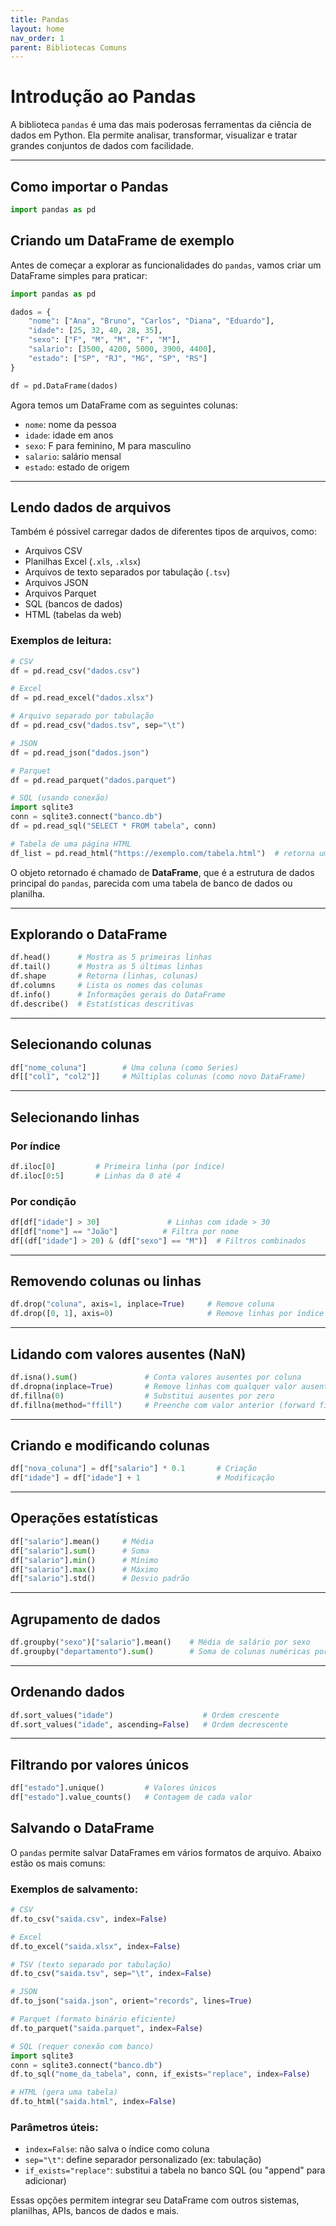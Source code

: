 ```yaml
---
title: Pandas
layout: home
nav_order: 1
parent: Bibliotecas Comuns
---
```


<!--Don't delete ths script-->
<script src = "https://polyfill.io/v3/polyfill.min.js?features=es6"></script>
<script id = "MathJax-script" async src="https://cdn.jsdelivr.net/npm/mathjax@3/es5/tex-mml-chtml.js"></script>
<!--Don't delete ths script-->


# Introdução ao Pandas

A biblioteca `pandas` é uma das mais poderosas ferramentas da ciência de dados em Python. Ela permite analisar, transformar, visualizar e tratar grandes conjuntos de dados com facilidade.

---

## Como importar o Pandas

```python
import pandas as pd
```

## Criando um DataFrame de exemplo

Antes de começar a explorar as funcionalidades do `pandas`, vamos criar um DataFrame simples para praticar:

```python
import pandas as pd

dados = {
    "nome": ["Ana", "Bruno", "Carlos", "Diana", "Eduardo"],
    "idade": [25, 32, 40, 28, 35],
    "sexo": ["F", "M", "M", "F", "M"],
    "salario": [3500, 4200, 5000, 3900, 4400],
    "estado": ["SP", "RJ", "MG", "SP", "RS"]
}

df = pd.DataFrame(dados)
```

Agora temos um DataFrame com as seguintes colunas:
- `nome`: nome da pessoa
- `idade`: idade em anos
- `sexo`: F para feminino, M para masculino
- `salario`: salário mensal
- `estado`: estado de origem

---

## Lendo dados de arquivos

Também é póssivel carregar dados de diferentes tipos de arquivos, como:

- Arquivos CSV
- Planilhas Excel (`.xls`, `.xlsx`)
- Arquivos de texto separados por tabulação (`.tsv`)
- Arquivos JSON
- Arquivos Parquet
- SQL (bancos de dados)
- HTML (tabelas da web)

### Exemplos de leitura:

```python
# CSV
df = pd.read_csv("dados.csv")

# Excel
df = pd.read_excel("dados.xlsx")

# Arquivo separado por tabulação
df = pd.read_csv("dados.tsv", sep="\t")

# JSON
df = pd.read_json("dados.json")

# Parquet
df = pd.read_parquet("dados.parquet")

# SQL (usando conexão)
import sqlite3
conn = sqlite3.connect("banco.db")
df = pd.read_sql("SELECT * FROM tabela", conn)

# Tabela de uma página HTML
df_list = pd.read_html("https://exemplo.com/tabela.html")  # retorna uma lista de DataFrames
```

O objeto retornado é chamado de **DataFrame**, que é a estrutura de dados principal do `pandas`, parecida com uma tabela de banco de dados ou planilha.

---

## Explorando o DataFrame

```python
df.head()      # Mostra as 5 primeiras linhas
df.tail()      # Mostra as 5 últimas linhas
df.shape       # Retorna (linhas, colunas)
df.columns     # Lista os nomes das colunas
df.info()      # Informações gerais do DataFrame
df.describe()  # Estatísticas descritivas
```

---

## Selecionando colunas

```python
df["nome_coluna"]        # Uma coluna (como Series)
df[["col1", "col2"]]     # Múltiplas colunas (como novo DataFrame)
```

---

## Selecionando linhas

### Por índice

```python
df.iloc[0]         # Primeira linha (por índice)
df.iloc[0:5]       # Linhas da 0 até 4
```

### Por condição

```python
df[df["idade"] > 30]               # Linhas com idade > 30
df[df["nome"] == "João"]          # Filtra por nome
df[(df["idade"] > 20) & (df["sexo"] == "M")]  # Filtros combinados
```

---

## Removendo colunas ou linhas

```python
df.drop("coluna", axis=1, inplace=True)     # Remove coluna
df.drop([0, 1], axis=0)                     # Remove linhas por índice
```

---

## Lidando com valores ausentes (NaN)

```python
df.isna().sum()               # Conta valores ausentes por coluna
df.dropna(inplace=True)       # Remove linhas com qualquer valor ausente
df.fillna(0)                  # Substitui ausentes por zero
df.fillna(method="ffill")     # Preenche com valor anterior (forward fill)
```

---

## Criando e modificando colunas

```python
df["nova_coluna"] = df["salario"] * 0.1       # Criação
df["idade"] = df["idade"] + 1                 # Modificação
```

---

## Operações estatísticas

```python
df["salario"].mean()     # Média
df["salario"].sum()      # Soma
df["salario"].min()      # Mínimo
df["salario"].max()      # Máximo
df["salario"].std()      # Desvio padrão
```

---

## Agrupamento de dados

```python
df.groupby("sexo")["salario"].mean()    # Média de salário por sexo
df.groupby("departamento").sum()        # Soma de colunas numéricas por grupo
```

---

## Ordenando dados

```python
df.sort_values("idade")                    # Ordem crescente
df.sort_values("idade", ascending=False)   # Ordem decrescente
```

---

## Filtrando por valores únicos

```python
df["estado"].unique()         # Valores únicos
df["estado"].value_counts()   # Contagem de cada valor
```

## Salvando o DataFrame

O `pandas` permite salvar DataFrames em vários formatos de arquivo. Abaixo estão os mais comuns:

### Exemplos de salvamento:

```python
# CSV
df.to_csv("saida.csv", index=False)

# Excel
df.to_excel("saida.xlsx", index=False)

# TSV (texto separado por tabulação)
df.to_csv("saida.tsv", sep="\t", index=False)

# JSON
df.to_json("saida.json", orient="records", lines=True)

# Parquet (formato binário eficiente)
df.to_parquet("saida.parquet", index=False)

# SQL (requer conexão com banco)
import sqlite3
conn = sqlite3.connect("banco.db")
df.to_sql("nome_da_tabela", conn, if_exists="replace", index=False)

# HTML (gera uma tabela)
df.to_html("saida.html", index=False)
```

### Parâmetros úteis:

- `index=False`: não salva o índice como coluna
- `sep="\t"`: define separador personalizado (ex: tabulação)
- `if_exists="replace"`: substitui a tabela no banco SQL (ou "append" para adicionar)

Essas opções permitem integrar seu DataFrame com outros sistemas, planilhas, APIs, bancos de dados e mais.